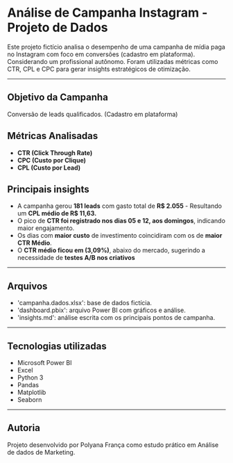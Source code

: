 
# Análise de Campanha Instagram - Projeto de Dados
Este projeto fictício analisa o desempenho de uma campanha de mídia paga no Instagram com foco em conversões (cadastro em plataforma). Considerando um profissional autônomo. 
Foram utilizadas métricas como CTR, CPL e CPC para gerar insights estratégicos de otimização.

-------

## Objetivo da Campanha
Conversão de leads qualificados. (Cadastro em plataforma)

## Métricas Analisadas 
- **CTR (Click Through Rate)**
- **CPC (Custo por Clique)**
- **CPL (Custo por Lead)**

## Principais insights
- A campanha gerou **181 leads** com gasto total de **R$ 2.055** - Resultando um **CPL médio de R$ 11,63.**
- O pico de **CTR foi registrado nos dias 05 e 12, aos domingos**, indicando maior engajamento. 
- Os dias com **maior custo** de investimento coincidiram com os de **maior CTR Médio**.
- O **CTR médio ficou em (3,09%)**, abaixo do mercado, sugerindo a necessidade de **testes A/B nos criativos**

----

## Arquivos
- 'campanha.dados.xlsx': base de dados fictícia.
- 'dashboard.pbix': arquivo Power BI com gráficos e análise. 
- 'insights.md': análise escrita com os principais pontos de campanha.

---

## Tecnologias utilizadas 
- Microsoft Power BI
- Excel
- Python 3 
- Pandas
- Matplotlib
- Seaborn

-----

## Autoria 
Projeto desenvolvido por Polyana França como estudo prático em Análise de dados de Marketing.


